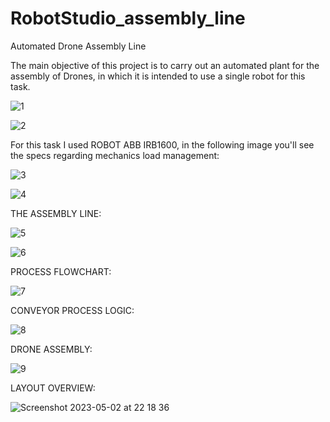 # RobotStudio_assembly_line
Automated Drone Assembly Line

The main objective of this project is to carry out an automated plant for the assembly of Drones, in which it is intended to use a single robot for this task.

![1](https://user-images.githubusercontent.com/22161124/235774732-5b5964b5-b563-4615-b7c2-4ee1b411c58f.png)

![2](https://user-images.githubusercontent.com/22161124/235774764-22165174-7299-4a94-8146-309cf89eeeb2.png)

For this task I used ROBOT ABB IRB1600, in the following image you'll see the specs regarding mechanics load management:

![3](https://user-images.githubusercontent.com/22161124/235775577-1d6ecdc2-edc1-428a-aab5-8862e61549df.png)

![4](https://user-images.githubusercontent.com/22161124/235775672-83020655-6026-4aa4-9596-fe8e065afbd8.png)



THE ASSEMBLY LINE:

![5](https://user-images.githubusercontent.com/22161124/235775864-bf4b9e55-2274-40a3-b39b-5d4fb6f7c692.png)

![6](https://user-images.githubusercontent.com/22161124/235775877-909f0843-0174-4454-a9c4-e1fb6b22b435.png)

PROCESS FLOWCHART:

![7](https://user-images.githubusercontent.com/22161124/235775999-2d0b78d8-afc2-49a1-935a-4503416cdd4f.png)

CONVEYOR PROCESS LOGIC:

![8](https://user-images.githubusercontent.com/22161124/235776299-7406f4f3-2fdf-43e8-9e67-e233f0b6a519.png)


DRONE ASSEMBLY:

![9](https://user-images.githubusercontent.com/22161124/235776478-1d721c0b-046c-46ea-99ee-8b254d42aa38.png)

LAYOUT OVERVIEW:

![Screenshot 2023-05-02 at 22 18 36](https://user-images.githubusercontent.com/22161124/235776552-d339944f-2966-4f34-a7b7-97d84f2aecd0.png)
